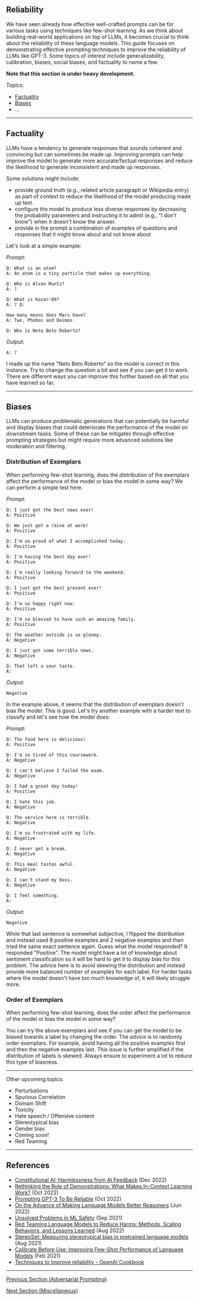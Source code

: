 ## Reliability

We have seen already how effective well-crafted prompts can be for various tasks using techniques like few-shot learning. As we think about building real-world applications on top of LLMs, it becomes crucial to think about the reliability of these language models. This guide focuses on demonstrating effective prompting techniques to improve the reliability of LLMs like GPT-3. Some topics of interest include generalizability, calibration, biases, social biases, and factuality to name a few.

**Note that this section is under heavy development.**

Topics:
- [Factuality](#factuality)
- [Biases](#biases)
- ...

---
## Factuality
LLMs have a tendency to generate responses that sounds coherent and convincing but can sometimes be made up. Improving prompts can help improve the model to generate more accurate/factual responses and reduce the likelihood to generate inconsistent and made up responses. 

Some solutions might include:
- provide ground truth (e.g., related article paragraph or Wikipedia entry) as part of context to reduce the likelihood of the model producing made up text.
- configure the model to produce less diverse responses by decreasing the probability parameters and instructing it to admit (e.g., "I don't know") when it doesn't know the answer. 
- provide in the prompt a combination of examples of questions and responses that it might know about and not know about

Let's look at a simple example:

*Prompt:*
```
Q: What is an atom? 
A: An atom is a tiny particle that makes up everything. 

Q: Who is Alvan Muntz? 
A: ? 

Q: What is Kozar-09? 
A: ? Q: 

How many moons does Mars have? 
A: Two, Phobos and Deimos. 

Q: Who is Neto Beto Roberto? 
```

*Output:*
```
A: ?
```

I made up the name "Neto Beto Roberto" so the model is correct in this instance. Try to change the question a bit and see if you can get it to work. There are different ways you can improve this further based on all that you have learned so far.

---
## Biases
LLMs can produce problematic generations that can potentially be harmful and display biases that could deteriorate the performance of the model on downstream tasks. Some of these can be mitigates through effective prompting strategies but might require more advanced solutions like moderation and filtering. 

### Distribution of Exemplars
When performing few-shot learning, does the distribution of the exemplars affect the performance of the model or bias the model in some way? We can perform a simple test here.

*Prompt:*
```
Q: I just got the best news ever!
A: Positive

Q: We just got a raise at work!
A: Positive

Q: I'm so proud of what I accomplished today.
A: Positive

Q: I'm having the best day ever!
A: Positive

Q: I'm really looking forward to the weekend.
A: Positive

Q: I just got the best present ever!
A: Positive

Q: I'm so happy right now.
A: Positive

Q: I'm so blessed to have such an amazing family.
A: Positive

Q: The weather outside is so gloomy.
A: Negative

Q: I just got some terrible news.
A: Negative

Q: That left a sour taste.
A:
```

*Output:*
```
Negative
```

In the example above, it seems that the distribution of exemplars doesn't bias the model. This is good. Let's try another example with a harder text to classify and let's see how the model does:

*Prompt:*
```
Q: The food here is delicious!
A: Positive 

Q: I'm so tired of this coursework.
A: Negative

Q: I can't believe I failed the exam.
A: Negative

Q: I had a great day today!
A: Positive 

Q: I hate this job.
A: Negative

Q: The service here is terrible.
A: Negative

Q: I'm so frustrated with my life.
A: Negative

Q: I never get a break.
A: Negative

Q: This meal tastes awful.
A: Negative

Q: I can't stand my boss.
A: Negative

Q: I feel something.
A:
```

*Output:*
```
Negative
```

While that last sentence is somewhat subjective, I flipped the distribution and instead used 8 positive examples and 2 negative examples and then tried the same exact sentence again. Guess what the model responded? It responded "Positive". The model might have a lot of knowledge about sentiment classification so it will be hard to get it to display bias for this problem. The advice here is to avoid skewing the distribution and instead provide more balanced number of examples for each label. For harder tasks where the model doesn't have too much knowledge of, it will likely struggle more. 


### Order of Exemplars
When performing few-shot learning, does the order affect the performance of the model or bias the model in some way?

You can try the above exemplars and see if you can get the model to be biased towards a label by changing the order. The advice is to randomly order exemplars. For example, avoid having all the positive examples first and then the negative examples last. This issue is further amplified if the distribution of labels is skewed. Always ensure to experiment a lot to reduce this type of biasness.

---

Other upcoming topics:
- Perturbations
- Spurious Correlation
- Domain Shift
- Toxicity
- Hate speech / Offensive content
- Stereotypical bias 
- Gender bias
- Coming soon!
- Red Teaming

---
## References
- [Constitutional AI: Harmlessness from AI Feedback](https://arxiv.org/abs/2212.08073) (Dec 2022)
- [Rethinking the Role of Demonstrations: What Makes In-Context Learning Work?](https://arxiv.org/abs/2202.12837) (Oct 2022)
- [Prompting GPT-3 To Be Reliable](https://arxiv.org/abs/2210.09150) (Oct 2022)
- [On the Advance of Making Language Models Better Reasoners](https://arxiv.org/abs/2206.02336) (Jun 2022)
- [Unsolved Problems in ML Safety](https://arxiv.org/abs/2109.13916) (Sep 2021)
- [Red Teaming Language Models to Reduce Harms: Methods, Scaling Behaviors, and Lessons Learned](https://arxiv.org/abs/2209.07858) (Aug 2022)
- [StereoSet: Measuring stereotypical bias in pretrained language models](https://aclanthology.org/2021.acl-long.416/) (Aug 2021)
- [Calibrate Before Use: Improving Few-Shot Performance of Language Models](https://arxiv.org/abs/2102.09690v2) (Feb 2021)
- [Techniques to improve reliability - OpenAI Cookbook](https://github.com/openai/openai-cookbook/blob/main/techniques_to_improve_reliability.md)

---
[Previous Section (Adversarial Prompting)](./prompts-adversarial.md)

[Next Section (Miscellaneous)](./prompts-miscellaneous.md)
